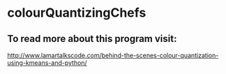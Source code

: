 # colourQuantizingChefs
## To read more about this program visit:
http://www.lamartalkscode.com/behind-the-scenes-colour-quantization-using-kmeans-and-python/

